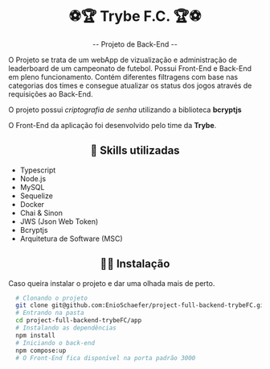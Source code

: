 <h1 align="center"> ⚽️🏆 Trybe F.C. 🏆⚽️ </h1>

<p align="center">-- Projeto de Back-End --</p>

<p>
O Projeto se trata de um webApp de vizualização e administração de leaderboard de um campeonato de futebol. Possui Front-End e Back-End em pleno funcionamento. Contém diferentes filtragens com base nas categorias dos times e consegue atualizar os status dos jogos através de requisições ao Back-End.
</p>

O projeto possui *criptografia de senha* utilizando a biblioteca **bcryptjs**

O Front-End da aplicação foi desenvolvido pelo time da **Trybe**.

<h2 align="center"> 📝 Skills utilizadas </h2>

- Typescript
- Node.js
- MySQL
- Sequelize
- Docker
- Chai & Sinon
- JWS (Json Web Token)
- Bcryptjs
- Arquitetura de Software (MSC)

<h2 align="center"> 👨‍💻 Instalação </h2>

Caso queira instalar o projeto e dar uma olhada mais de perto.

```bash
  # Clonando o projeto
  git clone git@github.com:EnioSchaefer/project-full-backend-trybeFC.git
  # Entrando na pasta
  cd project-full-backend-trybeFC/app
  # Instalando as dependências
  npm install
  # Iniciando o back-end
  npm compose:up
  # O Front-End fica disponível na porta padrão 3000
```
